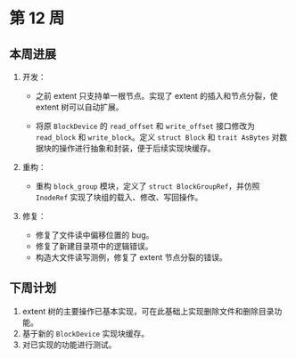 # 第 12 周

## 本周进展

1. 开发：

   * 之前 extent 只支持单一根节点。实现了 extent 的插入和节点分裂，使 extent 树可以自动扩展。

   * 将原 `BlockDevice` 的 `read_offset` 和 `write_offset` 接口修改为 `read_block` 和 `write_block`。定义 `struct Block` 和 `trait AsBytes` 对数据块的操作进行抽象和封装，便于后续实现块缓存。

2. 重构：

   * 重构 `block_group` 模块，定义了 `struct BlockGroupRef`，并仿照 `InodeRef` 实现了块组的载入、修改、写回操作。

3. 修复：

   * 修复了文件读中偏移位置的 bug。
   * 修复了新建目录项中的逻辑错误。
   * 构造大文件读写测例，修复了 extent 节点分裂的错误。

## 下周计划

1. extent 树的主要操作已基本实现，可在此基础上实现删除文件和删除目录功能。
2. 基于新的 `BlockDevice` 实现块缓存。
3. 对已实现的功能进行测试。